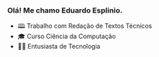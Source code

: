 ### Olá! Me chamo Eduardo Esplinio.
- 🕮 Trabalho com Redação de Textos Técnicos
- 🎓 Curso Ciência da Computação
- 👨‍💻 Entusiasta de Tecnologia
###
